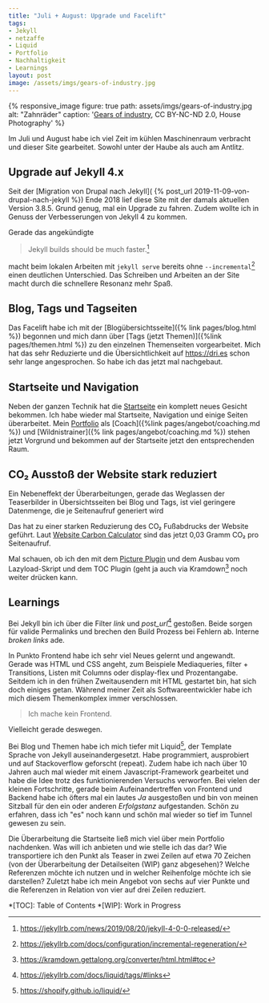 ```yaml
---
title: "Juli + August: Upgrade und Facelift"
tags:
- Jekyll
- netzaffe
- Liquid
- Portfolio
- Nachhaltigkeit
- Learnings
layout: post
image: /assets/imgs/gears-of-industry.jpg
---
```

{% responsive_image figure: true 
path: assets/imgs/gears-of-industry.jpg 
alt: "Zahnräder" 
caption: '<a href="https://www.flickr.com/photos/housephotography/953871961/">Gears of industry</a>, 
CC BY-NC-ND 2.0, House Photography' %}

Im Juli und August habe ich viel Zeit im kühlen Maschinenraum verbracht 
und dieser Site gearbeitet. 
Sowohl unter der Haube als auch am Antlitz.

## Upgrade auf Jekyll 4.x

Seit der [Migration von Drupal nach Jekyll](
{% post_url  2019-11-09-von-drupal-nach-jekyll %})
Ende 2018 lief diese Site 
mit der damals aktuellen Version 3.8.5.
Grund genug, mal ein Upgrade zu fahren.
Zudem wollte ich in Genuss der Verbesserungen von Jekyll 4 zu kommen.

Gerade das angekündigte 

> Jekyll builds should be much faster.[^j4] 

macht beim lokalen Arbeiten mit `jekyll serve` bereits 
ohne `--incremental`[^inc] einen deutlichen Unterschied.
Das Schreiben und Arbeiten an der Site 
macht durch die schnellere Resonanz mehr Spaß. 

## Blog, Tags und Tagseiten

Das Facelift habe ich mit der [Blogübersichtsseite]({% link pages/blog.html %}) begonnen
und mich dann über [Tags (jetzt Themen)]({%link pages/themen.html %}) zu den einzelnen Themenseiten vorgearbeitet.
Mich hat das sehr Reduzierte und die Übersichtlichkeit 
auf <https://dri.es> schon sehr lange angesprochen. 
So habe ich das jetzt mal nachgebaut.

## Startseite und Navigation

Neben der ganzen Technik hat die [Startseite](/) ein komplett neues Gesicht bekommen.
Ich habe wieder mal Startseite, Navigation und einige Seiten überarbeitet.
Mein [Portfolio](/#mein-angebot) als [Coach]({%link pages/angebot/coaching.md %}) 
und [Wildnistrainer]({% link pages/angebot/coaching.md %}) stehen jetzt Vorgrund
und bekommen auf der Startseite jetzt den entsprechenden Raum. 

## CO₂ Ausstoß der Website stark reduziert

Ein Nebeneffekt der Überarbeitungen, gerade das Weglassen der Teaserbilder 
in Übersichtsseiten bei Blog und Tags, 
ist viel geringere Datenmenge, die je Seitenaufruf generiert wird

Das hat zu einer starken Reduzierung des CO₂ Fußabdrucks der Website geführt.
Laut [Website Carbon Calculator](
https://www.websitecarbon.com/website/florian-latzel-io/) 
sind das jetzt 0,03 Gramm CO₂ pro Seitenaufruf.

Mal schauen, ob ich den mit dem [Picture Plugin](
https://rbuchberger.github.io/jekyll_picture_tag/)
und dem Ausbau vom Lazyload-Skript und dem TOC Plugin (geht ja auch via Kramdown[^toc]
noch weiter drücken kann.

## Learnings

Bei Jekyll bin ich über die Filter *link* und *post_url*[^links] gestoßen.
Beide sorgen für valide Permalinks 
und brechen den Build Prozess bei Fehlern ab. 
Interne *broken links* ade.

In Punkto Frontend habe ich sehr viel Neues gelernt und angewandt.
Gerade was HTML und CSS angeht, zum Beispiele Mediaqueries,
filter + Transitions, Listen mit Columns oder display-flex und Prozentangabe.
Seitdem ich in den frühen Zweitausendern mit HTML gestartet bin,
hat sich doch einiges getan.
Während meiner Zeit als Softwareentwickler habe ich mich 
diesem Themenkomplex immer verschlossen.

> Ich mache kein Frontend.

Vielleicht gerade deswegen.

Bei Blog und Themen habe ich mich tiefer mit Liquid[^liquid], 
der Template Sprache von Jekyll auseinandergesetzt.
Habe programmiert, ausprobiert und auf Stackoverflow geforscht (repeat).
Zudem habe ich nach über 10 Jahren auch mal wieder mit einem Javascript-Framework 
gearbeitet und habe die Idee trotz des funktionierenden Versuchs verworfen.
Bei vielen der kleinen Fortschritte, 
gerade beim Aufeinandertreffen von Frontend und Backend 
habe ich öfters mal ein lautes *Ja* ausgestoßen 
und bin von meinen Sitzball für den ein oder anderen *Erfolgstanz* aufgestanden.
Schön zu erfahren, dass ich "es" noch kann 
und schön mal wieder so tief im Tunnel gewesen zu sein. 

Die Überarbeitung die Startseite ließ mich 
viel über mein Portfolio nachdenken.
Was will ich anbieten und wie stelle ich das dar?
Wie transportiere ich den Punkt als Teaser in zwei Zeilen auf etwa 70 Zeichen
(von der Überarbeitung der Detailseiten (WIP) ganz abgesehen)?
Welche Referenzen möchte ich nutzen 
und in welcher Reihenfolge möchte ich sie darstellen? 
Zuletzt habe ich mein Angebot von sechs auf vier Punkte
und die Referenzen in Relation von vier auf drei Zeilen reduziert.

[^j4]: <https://jekyllrb.com/news/2019/08/20/jekyll-4-0-0-released/>
[^inc]: <https://jekyllrb.com/docs/configuration/incremental-regeneration/>
[^links]: <https://jekyllrb.com/docs/liquid/tags/#links>
[^liquid]: <https://shopify.github.io/liquid/>
[^toc]: <https://kramdown.gettalong.org/converter/html.html#toc>

*[TOC]: Table of Contents
*[WIP]: Work in Progress
